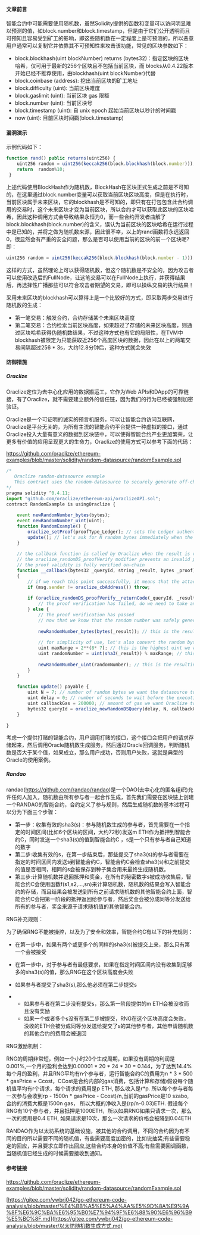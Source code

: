 #### 文章前言

智能合约中可能需要使用随机数，虽然Solidity提供的函数和变量可以访问明显难以预测的值，如block.number和block.timestamp，但是由于它们公开透明而且可预知且容易受到矿工的影响，即这些随机数在一定程度上是可预测的，所以恶意用户通常可以复制它并依靠其不可预知性来攻击该功能，常见的区块参数如下：

- block.blockhash(uint blockNumber) returns (bytes32)：指定区块的区块哈希，仅可用于最新的256个区块且不包括当前区块，而 blocks从0.4.22版本开始已经不推荐使用，由blockhash(uint blockNumber)代替
- block.coinbase (address): 挖出当前区块的矿工地址
- block.difficulty (uint): 当前区块难度
- block.gaslimit (uint): 当前区块 gas 限额
- block.number (uint): 当前区块号
- block.timestamp (uint): 自 unix epoch 起始当前区块以秒计的时间戳
- now (uint): 目前区块时间戳(block.timestamp)

#### 漏洞演示

示例代码如下：

```javascript
function rand() public returns(uint256) {
    uint256 random = uint256(keccak256(block.blockhash(block.number)));
    return  random%10;
 }
```

上述代码使用BlockHash作为随机数，BlockHash在区块正式生成之前是不可知的，在这里通过block.number变量可以获取当前区块区块高度，但是在执行时，当前区块属于未来区块，它的blockhash是不可知的，即只有在打包包含此合约调用的交易时，这个未来区块才变为当前区块，所以合约才可以获取此区块的区块哈希，因此这种调用方式会导致结果永恒为0，而一些合约开发者曲解了 block.blockhash(block.number)的含义，误认为当前区块的区块哈希在运行过程中是已知的，并将之做为随机数来源，因此很不幸，以上的rand函数将永远返回0，很显然会有严重的安全问题，那么是否可以使用当前的区块的前一个区块呢?即：

```javascript
uint256 random = uint256(keccak256(block.blockhash(block.number - 1)));
```

这样的方式，虽然理论上可以获得随机数，但这个随机数是不安全的，因为攻击者可以使用改造后的FullNode，让这笔交易可以在FullNode上执行，并获得结果后，再选择性广播那些可以符合攻击者期望的交易，即可以操纵交易的执行结果！

采用未来区块的blockhash可以算得上是一个比较好的方式，即采取两步交易进行随机数的生成：

- 第一笔交易：触发合约，合约存储某个未来区块高度
- 第二笔交易：合约检索当前区块高度，如果超过了存储的未来区块高度，则通过区块哈希获得伪随机数结果，不过这种方式也有它的局限性，在TVM中blockhash被限定为只能获取近256个高度区块的数据，因此在以上的两笔交易间隔超过256 * 3s，大约12.8分钟后，这种方式就会失效

#### 防御措施

##### Oraclize

Oraclize定位为去中心化应用的数据搬运工，它作为Web APIs和DApp的可靠链接，有了Oraclize，就不需要建立额外的信任链，因为我们的行为已经被强制加密验证。

Oraclize是一个可证明的诚实的预言机服务，可以让智能合约访问互联网，Oraclize是平台无关的，为所有主流的智能合约平台提供一种虚拟的接口，通过Oraclize投入大量有意义的数据到区块链中，可以使得智能合约产业更加繁荣，让更多有价值的应用呈现更大的生命力，Oraclize的使用方式可以参考下面的代码：

https://github.com/oraclize/ethereum-examples/blob/master/solidity/random-datasource/randomExample.sol 

```javascript
/*
   Oraclize random-datasource example
   This contract uses the random-datasource to securely generate off-chain N random bytes
*/
pragma solidity ^0.4.11;
import "github.com/oraclize/ethereum-api/oraclizeAPI.sol";
contract RandomExample is usingOraclize {
    
    event newRandomNumber_bytes(bytes);
    event newRandomNumber_uint(uint);
    function RandomExample() {
        oraclize_setProof(proofType_Ledger); // sets the Ledger authenticity proof in the constructor
        update(); // let's ask for N random bytes immediately when the contract is created!
    }
    
    // the callback function is called by Oraclize when the result is ready
    // the oraclize_randomDS_proofVerify modifier prevents an invalid proof to execute this function code:
    // the proof validity is fully verified on-chain
    function __callback(bytes32 _queryId, string _result, bytes _proof)
    { 
        // if we reach this point successfully, it means that the attached authenticity proof has passed!
        if (msg.sender != oraclize_cbAddress()) throw;
        
        if (oraclize_randomDS_proofVerify__returnCode(_queryId, _result, _proof) != 0) {
            // the proof verification has failed, do we need to take any action here? (depends on the use case)
        } else {
            // the proof verification has passed
            // now that we know that the random number was safely generated, let's use it..
            
            newRandomNumber_bytes(bytes(_result)); // this is the resulting random number (bytes)
            
            // for simplicity of use, let's also convert the random bytes to uint if we need
            uint maxRange = 2**(8* 7); // this is the highest uint we want to get. It should never be greater than 2^(8*N), where N is the number of random bytes we had asked the datasource to return
            uint randomNumber = uint(sha3(_result)) % maxRange; // this is an efficient way to get the uint out in the [0, maxRange] range
            
            newRandomNumber_uint(randomNumber); // this is the resulting random number (uint)
        }
    }
    
    function update() payable { 
        uint N = 7; // number of random bytes we want the datasource to return
        uint delay = 0; // number of seconds to wait before the execution takes place
        uint callbackGas = 200000; // amount of gas we want Oraclize to set for the callback function
        bytes32 queryId = oraclize_newRandomDSQuery(delay, N, callbackGas); // this function internally generates the correct oraclize_query and returns its queryId
    }
    
}
```

考虑一个提供打赌的智能合约，用户调用打赌的接口，这个接口会把用户的请求存储起来，然后调用Oracle随机数生成服务，然后通过Oracle回调服务，判断随机数是否大于某个值，如果成立，那么用户成功，否则用户失败，这就是典型的Oracle的使用案例。

##### Randao

randao(https://github.com/randao/randao)是一个DAO(去中心化的匿名组织)允许任何人加入，随机数由所有参与者一起合作生成，首先我们需要在区块链上创建一个RANDAO的智能合约，合约定义了参与规则，然后生成随机数的基本过程可以分为下面三个步骤：

- 第一步：收集有效的sha3(s)：参与随机数生成的参与者，首先需要在一个指定的时间区间(比如6个区块的区间，大约72秒)发送m ETH作为抵押到智能合约C，同时发送一个sha3(s)的值到智能合约C ，s是一个只有参与者自己知道的数字
- 第二步:收集有效的s，在第一步结束后，那些提交了sha3(s)的参与者需要在指定的时间区间内发送s到智能合约C，智能合约C会检查sha3(s)和之前提交的值是否相同，相同的s会被保存到种子集合用来最终生成随机数。
- 第三步:计算随机数并退回抵押和奖金，在所有的秘密数字s被成功收集后，智能合约C会使用函数f(s1,s2,...,sn)来计算随机数，随机数的结果会写入智能合约的存储，而且结果会被发送到所有之前请求随机数的其他智能合约上面，智能合约C会把第一阶段的抵押返回给参与者，然后奖金会被分成同等分发送给所有的参与者，奖金来源于请求随机值的其他智能合约。

RNG补充规则：

为了确保RNG不能被操控，以及为了安全和效率，智能合约C有以下的补充规则：

- 在第一步中，如果有两个或更多个的同样的sha3(s)被提交上来，那么只有第一个会被接受

- 在第一步中，对于参与者有最低要求，如果在指定时间区间内没有收集到足够多的sha3(s)的值，那么RNG在这个区块高度会失败

- 如果参与者提交了sha3(s),那么他必须在第二步提交s

- - 如果参与者在第二步没有提交s，那么第一阶段提供的m ETH会被没收而且没有奖励
  - 如果一个或者多个s没有在第二步被提交，RNG在这个区块高度会失败，没收的ETH会被分成同等分发送给提交了s的其他参与者，其他申请随机数的其他合约的费用会被退回

RNG激励机制：

RNG的周期非常短，例如一个小时20个生成周期，如果没有周期的利润是0.001%,一个月的盈利会达到0.00001 * 20 * 24 * 30 = 0.144，为了达到14.4%每个月的盈利，并且RNG平均有n个参与者，运行智能合约C的费用为n * 3 * 500 * gasPrice + Ccost，CCost是合约内部的gas消费，包括计算和存储)假设每个随机值平均有r个请求，每个请求的费用是p ETH, 那么收入是r*p. 所以每个参与者每一次参与会收到rp - 1500n * gasPrice - Ccost)/n,当前的gasPrice是10 szabo, 合约的消费大概是1500n gas， 所以大概的净收入是(rp/n-0.03)ETH. 假设每个RNG有10个参与者，并且抵押是1000ETH，所以如果RNG如果只请求一次，那么一次的费用是0.4 ETH, 如果请求是10次，那么一次请求的价格会被降到0.04ETH

RANDAO作为以太坊系统的基础设施，被其他的合约调用，不同的合约因为有不同的目的所以需要不同的随机值，有些需要高度加密的，比如说抽奖;有些需要稳定的回应，并且要求立即作出回应,这些合约本身的价值不高;有些需要回调函数，当随机值已经生成的时候需要接收到通知。

#### 参考链接

https://github.com/oraclize/ethereum-examples/blob/master/solidity/random-datasource/randomExample.sol

[https://gitee.com/ywbrj042/go-ethereum-code-analysis/blob/master/%E4%BB%A5%E5%A4%AA%E5%9D%8A%E9%9A%8F%E6%9C%BA%E6%95%B0%E7%94%9F%E6%88%90%E6%96%B9%E5%BC%8F.md](https://gitee.com/ywbrj042/go-ethereum-code-analysis/blob/master/以太坊随机数生成方式.md)